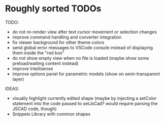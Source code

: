 # Roughly sorted TODOs

TODO:
- do not re-render view after text cursor movement or selection changes
- improve command handling and converter integration
- fix viewer background for other theme colors
- send global error messages to VSCode console instead of displaying them inside the "red box"
- do not show empty view when no file is loaded (maybe show some preload/waiting content instead)
- improve Intellisense
- improve options panel for parametric models (show on semi-transparent layer)

IDEAS:
- visually highlight currently edited shape (maybe by injecting a setColor statement into the code passed to setJsCad? would require parsing the JSCAD code, though)
- Snippets Library with common shapes
